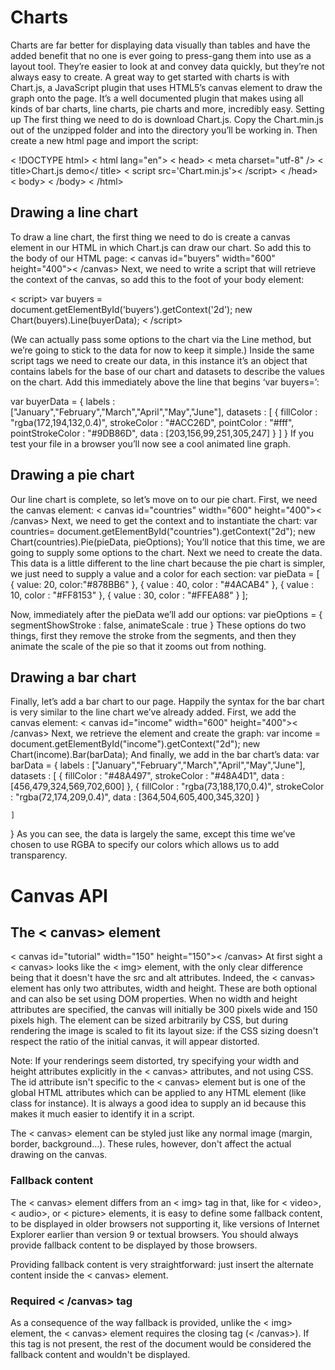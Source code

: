 # Charts
Charts are far better for displaying data visually than tables and have the added benefit that no one is ever going to press-gang them into use as a layout tool. They’re easier to look at and convey data quickly, but they’re not always easy to create.
A great way to get started with charts is with Chart.js, a JavaScript plugin that uses HTML5’s canvas element to draw the graph onto the page. It’s a well documented plugin that makes using all kinds of bar charts, line charts, pie charts and more, incredibly easy.
Setting up
The first thing we need to do is download Chart.js. Copy the Chart.min.js out of the unzipped folder and into the directory you’ll be working in. Then create a new html page and import the script:

< !DOCTYPE html>
< html lang="en">
    < head>
        < meta charset="utf-8" />
        < title>Chart.js demo</ title>
        < script src='Chart.min.js'>< /script>
    < /head>
    < body>
    < /body>
< /html>

## Drawing a line chart
To draw a line chart, the first thing we need to do is create a canvas element in our HTML in which Chart.js can draw our chart. So add this to the body of our HTML page:
< canvas id="buyers" width="600" height="400">< /canvas>
Next, we need to write a script that will retrieve the context of the canvas, so add this to the foot of your body element:

< script>
    var buyers = document.getElementById('buyers').getContext('2d');
    new Chart(buyers).Line(buyerData);
< /script>

(We can actually pass some options to the chart via the Line method, but we’re going to stick to the data for now to keep it simple.)
Inside the same script tags we need to create our data, in this instance it’s an object that contains labels for the base of our chart and datasets to describe the values on the chart. Add this immediately above the line that begins ‘var buyers=’:

var buyerData = {
	labels : ["January","February","March","April","May","June"],
	datasets : [
		{
			fillColor : "rgba(172,194,132,0.4)",
			strokeColor : "#ACC26D",
			pointColor : "#fff",
			pointStrokeColor : "#9DB86D",
			data : [203,156,99,251,305,247]
		}
	]
}
If you test your file in a browser you’ll now see a cool animated line graph.

## Drawing a pie chart
Our line chart is complete, so let’s move on to our pie chart. First, we need the canvas element:
< canvas id="countries" width="600" height="400">< /canvas>
Next, we need to get the context and to instantiate the chart:
var countries= document.getElementById("countries").getContext("2d");
new Chart(countries).Pie(pieData, pieOptions);
You’ll notice that this time, we are going to supply some options to the chart.
Next we need to create the data. This data is a little different to the line chart because the pie chart is simpler, we just need to supply a value and a color for each section:
var pieData = [
	{
		value: 20,
		color:"#878BB6"
	},
	{
		value : 40,
		color : "#4ACAB4"
	},
	{
		value : 10,
		color : "#FF8153"
	},
	{
		value : 30,
		color : "#FFEA88"
	}
];

Now, immediately after the pieData we’ll add our options:
var pieOptions = {
	segmentShowStroke : false,
	animateScale : true
}
These options do two things, first they remove the stroke from the segments, and then they animate the scale of the pie so that it zooms out from nothing.

## Drawing a bar chart
Finally, let’s add  a bar chart to our page. Happily the syntax for the bar chart is very similar to the line chart we’ve already added. First, we add the canvas element:
< canvas id="income" width="600" height="400">< /canvas>
Next, we retrieve the element and create the graph:
var income = document.getElementById("income").getContext("2d");
new Chart(income).Bar(barData);
And finally, we add in the bar chart’s data:
var barData = {
	labels : ["January","February","March","April","May","June"],
	datasets : [
		{
			fillColor : "#48A497",
			strokeColor : "#48A4D1",
			data : [456,479,324,569,702,600]
		},
		{
			fillColor : "rgba(73,188,170,0.4)",
			strokeColor : "rgba(72,174,209,0.4)",
			data : [364,504,605,400,345,320]
		}

	]
}
As you can see, the data is largely the same, except this time we’ve chosen to use RGBA to specify our colors which allows us to add transparency.

# Canvas API
## The < canvas> element

< canvas id="tutorial" width="150" height="150">< /canvas>
At first sight a < canvas> looks like the < img> element, with the only clear difference being that it doesn't have the src and alt attributes. Indeed, the < canvas> element has only two attributes, width and height. These are both optional and can also be set using DOM properties. When no width and height attributes are specified, the canvas will initially be 300 pixels wide and 150 pixels high. The element can be sized arbitrarily by CSS, but during rendering the image is scaled to fit its layout size: if the CSS sizing doesn't respect the ratio of the initial canvas, it will appear distorted.

Note: If your renderings seem distorted, try specifying your width and height attributes explicitly in the < canvas> attributes, and not using CSS.
The id attribute isn't specific to the < canvas> element but is one of the global HTML attributes which can be applied to any HTML element (like class for instance). It is always a good idea to supply an id because this makes it much easier to identify it in a script.

The < canvas> element can be styled just like any normal image (margin, border, background…). These rules, however, don't affect the actual drawing on the canvas. 

### Fallback content
The < canvas> element differs from an < img> tag in that, like for < video>, < audio>, or < picture> elements, it is easy to define some fallback content, to be displayed in older browsers not supporting it, like versions of Internet Explorer earlier than version 9 or textual browsers. You should always provide fallback content to be displayed by those browsers.

Providing fallback content is very straightforward: just insert the alternate content inside the < canvas> element.
### Required < /canvas> tag
As a consequence of the way fallback is provided, unlike the < img> element, the < canvas> element requires the closing tag (< /canvas>). If this tag is not present, the rest of the document would be considered the fallback content and wouldn't be displayed.

